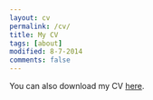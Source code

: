 ```yaml
---
layout: cv
permalink: /cv/
title: My CV
tags: [about]
modified: 8-7-2014
comments: false
---
```


You can also download my CV <a href="https://drive.google.com/file/d/1XN9dn-1obfdMG8CQIvWjHvhpO01Ek1ax/view?usp=sharing" target="_blank">here</a>.


